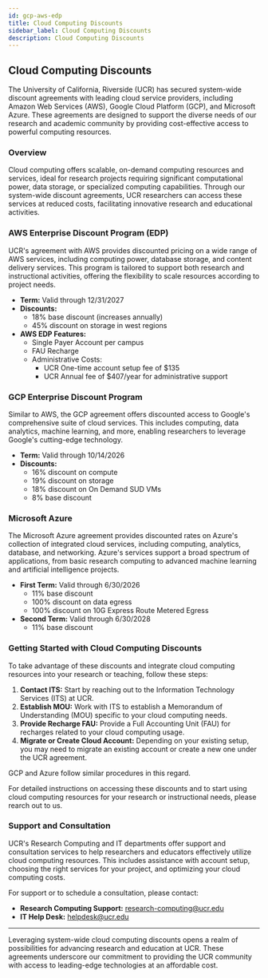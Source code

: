 ```yaml
---
id: gcp-aws-edp
title: Cloud Computing Discounts
sidebar_label: Cloud Computing Discounts
description: Cloud Computing Discounts
---
```

## Cloud Computing Discounts

The University of California, Riverside (UCR) has secured system-wide discount agreements with leading cloud service providers, including Amazon Web Services (AWS), Google Cloud Platform (GCP), and Microsoft Azure. These agreements are designed to support the diverse needs of our research and academic community by providing cost-effective access to powerful computing resources.

### Overview

Cloud computing offers scalable, on-demand computing resources and services, ideal for research projects requiring significant computational power, data storage, or specialized computing capabilities. Through our system-wide discount agreements, UCR researchers can access these services at reduced costs, facilitating innovative research and educational activities.

### AWS Enterprise Discount Program (EDP)

UCR's agreement with AWS provides discounted pricing on a wide range of AWS services, including computing power, database storage, and content delivery services. This program is tailored to support both research and instructional activities, offering the flexibility to scale resources according to project needs.

- **Term:** Valid through 12/31/2027
- **Discounts:**
  - 18% base discount (increases annually)
  - 45% discount on storage in west regions
- **AWS EDP Features:**
  - Single Payer Account per campus
  - FAU Recharge
  - Administrative Costs:
    - UCR One-time account setup fee of $135
    - UCR Annual fee of $407/year for administrative support

### GCP Enterprise Discount Program

Similar to AWS, the GCP agreement offers discounted access to Google's comprehensive suite of cloud services. This includes computing, data analytics, machine learning, and more, enabling researchers to leverage Google's cutting-edge technology.

- **Term:** Valid through 10/14/2026
- **Discounts:**
  - 16% discount on compute
  - 19% discount on storage
  - 18% discount on On Demand SUD VMs
  - 8% base discount

### Microsoft Azure

The Microsoft Azure agreement provides discounted rates on Azure's collection of integrated cloud services, including computing, analytics, database, and networking. Azure's services support a broad spectrum of applications, from basic research computing to advanced machine learning and artificial intelligence projects.

- **First Term:** Valid through 6/30/2026
  - 11% base discount
  - 100% discount on data egress
  - 100% discount on 10G Express Route Metered Egress
- **Second Term:** Valid through 6/30/2028
  - 11% base discount

### Getting Started with Cloud Computing Discounts

To take advantage of these discounts and integrate cloud computing resources into your research or teaching, follow these steps:

1. **Contact ITS:** Start by reaching out to the Information Technology Services (ITS) at UCR.
2. **Establish MOU:** Work with ITS to establish a Memorandum of Understanding (MOU) specific to your cloud computing needs.
3. **Provide Recharge FAU:** Provide a Full Accounting Unit (FAU) for recharges related to your cloud computing usage.
4. **Migrate or Create Cloud Account:** Depending on your existing setup, you may need to migrate an existing account or create a new one under the UCR agreement.

GCP and Azure follow similar procedures in this regard.

For detailed instructions on accessing these discounts and to start using cloud computing resources for your research or instructional needs, please rearch out to us.

### Support and Consultation

UCR's Research Computing and IT departments offer support and consultation services to help researchers and educators effectively utilize cloud computing resources. This includes assistance with account setup, choosing the right services for your project, and optimizing your cloud computing costs.

For support or to schedule a consultation, please contact:

- **Research Computing Support:** research-computing@ucr.edu
- **IT Help Desk:** helpdesk@ucr.edu

---

Leveraging system-wide cloud computing discounts opens a realm of possibilities for advancing research and education at UCR. These agreements underscore our commitment to providing the UCR community with access to leading-edge technologies at an affordable cost.
